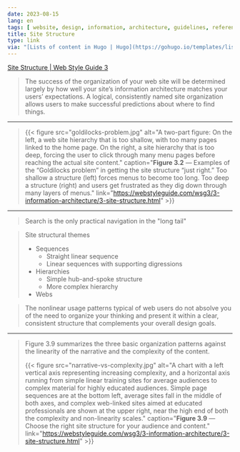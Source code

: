 ```yaml
---
date: 2023-08-15
lang: en
tags: [ website, design, information, architecture, guidelines, reference ]
title: Site Structure
type: link
via: "[Lists of content in Hugo | Hugo](https://gohugo.io/templates/lists/)"
---
```


[Site Structure | Web Style Guide 3](https://webstyleguide.com/wsg3/3-information-architecture/3-site-structure.html)

> The success of the organization of your web site will be determined largely by how well your site’s information architecture matches your users’ expectations. A logical, consistently named site organization allows users to make successful predictions about where to find things.

---

> {{< figure src="goldilocks-problem.jpg" alt="A two-part figure: On the left, a web site hierarchy that is too shallow, with too many pages linked to the home page. On the right, a site hierarchy that is too deep, forcing the user to click through many menu pages before reaching the actual site content." caption="**Figure 3.2** — Examples of the “Goldilocks problem” in getting the site structure “just right.” Too shallow a structure (left) forces menus to become too long. Too deep a structure (right) and users get frustrated as they dig down through many layers of menus." link="https://webstyleguide.com/wsg3/3-information-architecture/3-site-structure.html" >}}

---

> Search is the only practical navigation in the "long tail"

> Site structural themes
> 
> * Sequences
>     * Straight linear sequence
>     * Linear sequences with supporting digressions
> * Hierarchies
>     * Simple hub-and-spoke structure
>     * More complex hierarchy
> * Webs

> The nonlinear usage patterns typical of web users do not absolve you of the need to organize your thinking and present it within a clear, consistent structure that complements your overall design goals.

---

> Figure 3.9 summarizes the three basic organization patterns against the linearity of the narrative and the complexity of the content.
> 
> {{< figure src="narrative-vs-complexity.jpg" alt="A chart with a left vertical axis representing increasing complexity, and a horizontal axis running from simple linear training sites for average audiences to complex material for highly educated audiences. Simple page sequences are at the bottom left, average sites fall in the middle of both axes, and complex web-linked sites aimed at educated professionals are shown at the upper right, near the high end of both the complexity and non-linearity scales." caption="**Figure 3.9** — Choose the right site structure for your audience and content." link="https://webstyleguide.com/wsg3/3-information-architecture/3-site-structure.html" >}}

